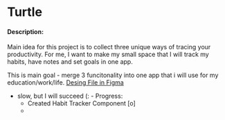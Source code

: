 # Turtle 

#### Description:
Main idea for this project is to collect three unique ways of tracing your productivity.
For me, I want to make my small space that I will track my habits, have notes and set goals in one app.

This is main goal - merge 3 funcitonality into one app that i will use for my education/work/life.
[Desing File in Figma](https://www.figma.com/file/lTw2G5mz3oN4ZysNtyBPuJ/Turtle?type=design&mode=design&t=9vlll7lhA7RBiyTs-1)

- slow, but I will succeed (: -
Progress:
  - Created Habit Tracker Component [o]
  - 
